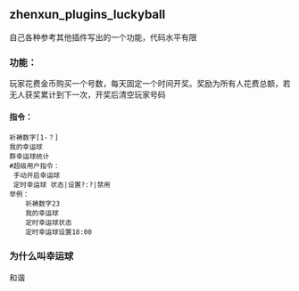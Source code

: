 ## zhenxun_plugins_luckyball
 自己各种参考其他插件写出的一个功能，代码水平有限

### 功能：
 玩家花费金币购买一个号数，每天固定一个时间开奖。奖励为所有人花费总额，若无人获奖累计到下一次，开奖后清空玩家号码  
#### 指令：  
    祈祷数字[1-？]  
    我的幸运球  
    群幸运球统计 
    #超级用户指令：  
     手动开启幸运球  
     定时幸运球 状态|设置?:?|禁用  
    举例：  
        祈祷数字23  
        我的幸运球  
        定时幸运球状态  
        定时幸运球设置18:00  

### 为什么叫幸运球
 和谐
